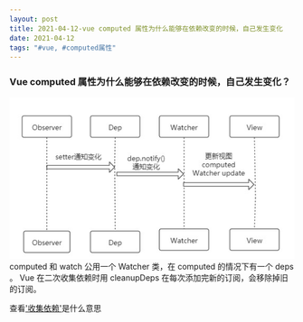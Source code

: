 ```yaml
---
layout: post
title: 2021-04-12-vue computed 属性为什么能够在依赖改变的时候，自己发生变化
date: 2021-04-12
tags: "#vue, #computed属性"
---
```


### Vue computed 属性为什么能够在依赖改变的时候，自己发生变化？

![1.png](/assets/images/0412/1.png)
computed 和 watch 公用一个 Watcher 类，在 computed 的情况下有一个 deps 。 Vue 在二次收集依赖时用 cleanupDeps 在每次添加完新的订阅，会移除掉旧的订阅。

查看['收集依赖'](https://zhuanlan.zhihu.com/p/45081605)是什么意思
